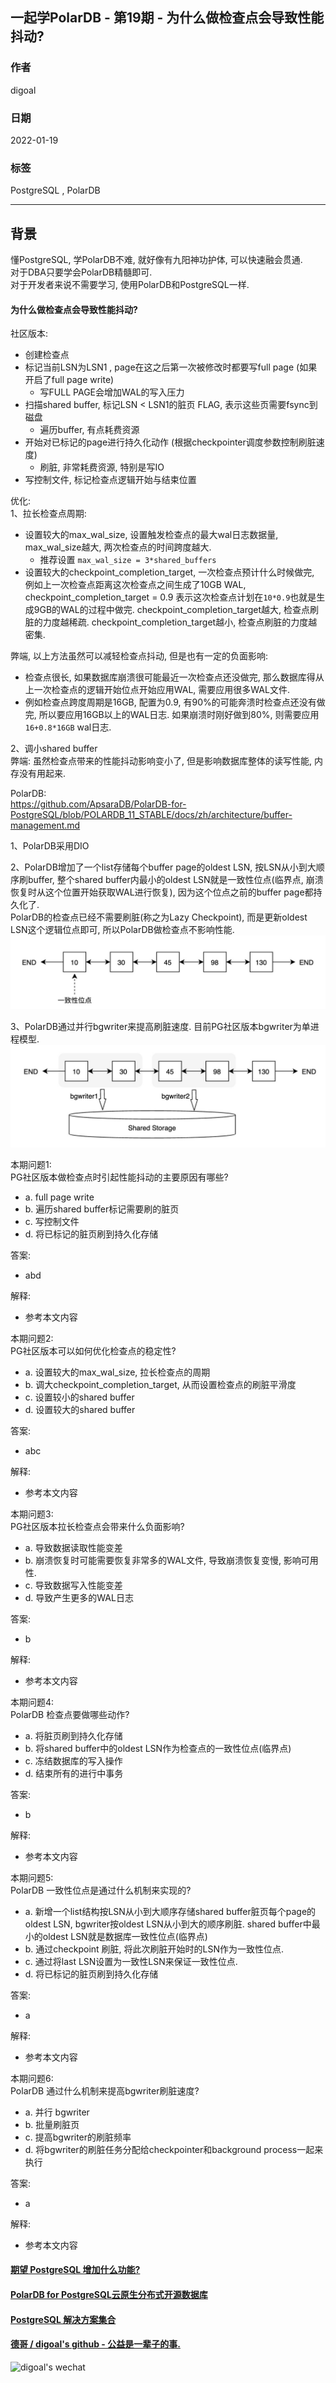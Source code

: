 ## 一起学PolarDB - 第19期 - 为什么做检查点会导致性能抖动?   
      
### 作者      
digoal      
      
### 日期      
2022-01-19     
      
### 标签      
PostgreSQL , PolarDB      
      
----      
      
## 背景      
懂PostgreSQL, 学PolarDB不难, 就好像有九阳神功护体, 可以快速融会贯通.      
对于DBA只要学会PolarDB精髓即可.      
对于开发者来说不需要学习, 使用PolarDB和PostgreSQL一样.      
      
#### 为什么做检查点会导致性能抖动?   
    
社区版本:       
- 创建检查点    
- 标记当前LSN为LSN1 , page在这之后第一次被修改时都要写full page  (如果开启了full page write)  
    - 写FULL PAGE会增加WAL的写入压力    
- 扫描shared buffer, 标记LSN < LSN1的脏页 FLAG, 表示这些页需要fsync到磁盘   
    - 遍历buffer, 有点耗费资源  
- 开始对已标记的page进行持久化动作 (根据checkpointer调度参数控制刷脏速度)   
    - 刷脏, 非常耗费资源, 特别是写IO     
- 写控制文件, 标记检查点逻辑开始与结束位置      
    
优化:     
1、拉长检查点周期:   
- 设置较大的max_wal_size, 设置触发检查点的最大wal日志数据量, max_wal_size越大, 两次检查点的时间跨度越大.   
    - 推荐设置 `max_wal_size = 3*shared_buffers`  
- 设置较大的checkpoint_completion_target, 一次检查点预计什么时候做完, 例如上一次检查点距离这次检查点之间生成了10GB WAL, checkpoint_completion_target = 0.9 表示这次检查点计划在`10*0.9`也就是生成9GB的WAL的过程中做完. checkpoint_completion_target越大, 检查点刷脏的力度越稀疏. checkpoint_completion_target越小, 检查点刷脏的力度越密集.   
  
弊端, 以上方法虽然可以减轻检查点抖动, 但是也有一定的负面影响:    
- 检查点很长, 如果数据库崩溃很可能最近一次检查点还没做完, 那么数据库得从上一次检查点的逻辑开始位点开始应用WAL, 需要应用很多WAL文件.    
- 例如检查点跨度周期是16GB, 配置为0.9, 有90%的可能奔溃时检查点还没有做完, 所以要应用16GB以上的WAL日志.  如果崩溃时刚好做到80%, 则需要应用`16+0.8*16GB` wal日志.    
  
2、调小shared buffer    
弊端: 虽然检查点带来的性能抖动影响变小了, 但是影响数据库整体的读写性能, 内存没有用起来.     
      
PolarDB:       
https://github.com/ApsaraDB/PolarDB-for-PostgreSQL/blob/POLARDB_11_STABLE/docs/zh/architecture/buffer-management.md  
  
1、PolarDB采用DIO   
  
2、PolarDB增加了一个list存储每个buffer page的oldest LSN, 按LSN从小到大顺序刷buffer, 整个shared buffer内最小的oldest LSN就是一致性位点(临界点, 崩溃恢复时从这个位置开始获取WAL进行恢复), 因为这个位点之前的buffer page都持久化了.   
PolarDB的检查点已经不需要刷脏(称之为Lazy Checkpoint), 而是更新oldest LSN这个逻辑位点即可, 所以PolarDB做检查点不影响性能.    
![pic](20220119_02_pic_001.png)   
  
3、PolarDB通过并行bgwriter来提高刷脏速度. 目前PG社区版本bgwriter为单进程模型.      
![pic](20220119_02_pic_002.png)   
      
本期问题1:      
PG社区版本做检查点时引起性能抖动的主要原因有哪些?       
- a. full page write   
- b. 遍历shared buffer标记需要刷的脏页   
- c. 写控制文件    
- d. 将已标记的脏页刷到持久化存储  
      
答案:      
- abd  
      
解释:      
- 参考本文内容      
    
本期问题2:      
PG社区版本可以如何优化检查点的稳定性?   
- a. 设置较大的max_wal_size, 拉长检查点的周期  
- b. 调大checkpoint_completion_target, 从而设置检查点的刷脏平滑度  
- c. 设置较小的shared buffer    
- d. 设置较大的shared buffer  
      
答案:      
- abc  
      
解释:      
- 参考本文内容      
  
本期问题3:      
PG社区版本拉长检查点会带来什么负面影响?   
- a. 导致数据读取性能变差  
- b. 崩溃恢复时可能需要恢复非常多的WAL文件, 导致崩溃恢复变慢, 影响可用性.    
- c. 导致数据写入性能变差   
- d. 导致产生更多的WAL日志   
      
答案:      
- b  
      
解释:      
- 参考本文内容      
    
本期问题4:      
PolarDB 检查点要做哪些动作?    
- a. 将脏页刷到持久化存储  
- b. 将shared buffer中的oldest LSN作为检查点的一致性位点(临界点)   
- c. 冻结数据库的写入操作  
- d. 结束所有的进行中事务  
      
答案:      
- b  
      
解释:      
- 参考本文内容      
    
本期问题5:      
PolarDB 一致性位点是通过什么机制来实现的?    
- a. 新增一个list结构按LSN从小到大顺序存储shared buffer脏页每个page的oldest LSN, bgwriter按oldest LSN从小到大的顺序刷脏. shared buffer中最小的oldest LSN就是数据库一致性位点(临界点)  
- b. 通过checkpoint 刷脏, 将此次刷脏开始时的LSN作为一致性位点.  
- c. 通过将last LSN设置为一致性LSN来保证一致性位点.  
- d. 将已标记的脏页刷到持久化存储  
      
答案:      
- a  
      
解释:      
- 参考本文内容      
  
本期问题6:      
PolarDB 通过什么机制来提高bgwriter刷脏速度?   
- a. 并行 bgwriter  
- b. 批量刷脏页  
- c. 提高bgwriter的刷脏频率  
- d. 将bgwriter的刷脏任务分配给checkpointer和background process一起来执行  
      
答案:      
- a  
      
解释:      
- 参考本文内容      
  
  
  
#### [期望 PostgreSQL 增加什么功能?](https://github.com/digoal/blog/issues/76 "269ac3d1c492e938c0191101c7238216")
  
  
#### [PolarDB for PostgreSQL云原生分布式开源数据库](https://github.com/ApsaraDB/PolarDB-for-PostgreSQL "57258f76c37864c6e6d23383d05714ea")
  
  
#### [PostgreSQL 解决方案集合](https://yq.aliyun.com/topic/118 "40cff096e9ed7122c512b35d8561d9c8")
  
  
#### [德哥 / digoal's github - 公益是一辈子的事.](https://github.com/digoal/blog/blob/master/README.md "22709685feb7cab07d30f30387f0a9ae")
  
  
![digoal's wechat](../pic/digoal_weixin.jpg "f7ad92eeba24523fd47a6e1a0e691b59")
  
